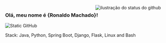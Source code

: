 <img align='right' src="https://github-readme-stats.vercel.app/api?username=ronaldomachado42&show_icons=true&title_color=783c00&text_color=af552e&icon_color=783c00&bg_color=f8efd4&cache_seconds=2300" alt="ilustração do status do github">

### Olá, meu nome é {Ronaldo Machado}!

<img src="https://img.shields.io/static/v1?label=Overview&message=ronaldomachado42&color=f8efd4&style=for-the-badge&logo=GitHub" alt="Static GitHub">

<p>Stack: Java, Python, Spring Boot, Django, Flask, Linux and Bash</p>